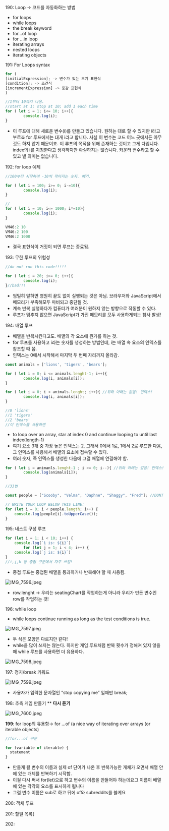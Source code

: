 190: Loop → 코드를 자동화하는 방법

- for loops
- while loops
- the break keyword
- for…of loop
- for …in loop
- iterating arrays
- nested loops
- iterating objects

191: For Loops syntax

```jsx
for (
[initialExpression]; -> 변수가 있는 초기 표현식
[condition]; -> 조건식
[incrementExpression] -> 증감 표현식 
)
```

```jsx
//1부터 10까지 나옴.
//start at 1; stop at 10; add 1 each time
for ( let i = 1; i<= 10; i++){
		console.log(i);
}
```

- 이 루프에 대해 새로운 변수(i)를 만들고 있습니다. 원하는 대로 할 수 있지만 i라고 부르죠 for 루프에서는 대개 i라고 합니다. 사실 이 변수는 코드 어느 곳에서든 아무것도 하지 않기 때문이죠. 이 루프의 목적을 위해 존재하는 것이고 그게 다입니다. index의 i를 지칭한다고 생각하지만 확실하지는 않습니다. 카운터 변수라고 할 수 있고 별 의미는 없습니다.

192: for loop 예제

```jsx
//100부터 시작하여 -10씩 작아지는 숫자. 빼기.

for ( let i = 100; i>= 0; i-=10){
		console.log(i);
}

//
for ( let i = 10; i<= 1000; i*=10){
		console.log(i);
}

VM46:2 10
VM46:2 100
VM46:2 1000
```

- 결국 표현식이 거짓이 되면 루프는 종료됨.

193: 무한 루프의 위험성

```jsx
//do not run this code!!!!!

for ( let i = 20; i>= 0; i++){
		console.log(i);
}//bad!!!
```

- 엄밀히 말하면 영원히 끝도 없이 실행되는 것은 아님. 브라우저와 JavaScript에서 메모리가 부족해모두 마비되고 중단될 것.
- 계속 반복 실행하다가 컴퓨터가 여러분이 원하지 않는 방향으로 작동할 수 있다.
- 루프가 멈추지 않으면 JavaScript가 가진 메모리를 모두 사용하게되는 참사 발생!

 

194: 배열 루프

- 배열을 반복시킨다고도. 배열의 각 요소에 뭔가를 하는 것.
- for 루프를 사용하고 i라는 숫자를 생성하는 방법인데, i는 배열 속 요소의 인덱스를 참조할 때 씀.
- 인덱스는 0에서 시작해서 마지막 두 번째 자리까지 올라감.

```jsx
const animals = ['lions', 'tigers', 'bears'];

for ( let i = 0; i <= animals.lenght-1; i++){
		console.log(i, animals[i]);
}

for ( let i = 0; i < animals.lenght; i++){ //위와 아래는 같음! 인덱스!
		console.log(i, animals[i]);
}

//0 'lions'
//1 'tigers'
//2 'bears'
//이 인덱스를 사용하면 
```

- to loop over an array, star at index 0 and continue looping to until last index(length-1)
- 여기 요소 3개 중 가장 높은 인덱스는 2. 그래서 0에서 1로, 1에서 2로 루프한 다음, 그 인덱스를 사용해서 배열의 요소에 접속할 수 있다.
- 여러 숫자, 즉 인덱스를 생성한 다음에 그걸 배열에 연결해야 함.

```jsx
for ( let i = animanls.lenght-1 ; i >= 0; i--){ //위와 아래는 같음! 인덱스!
		console.log(animals[i]);
}
```

```jsx
//33번 

const people = ["Scooby", "Velma", "Daphne", "Shaggy", "Fred"]; //DONT TOUCH THIS LINE!

// WRITE YOUR LOOP BELOW THIS LINE:
for (let i = 0; i < people.length; i++) {
    console.log(people[i].toUpperCase());
}
```

195: 네스트 구성 루프

```jsx
for (let i = 1; i < 10; i++) {
    console.log(`ì is: ${i}`)
		for (let j = 1; i < 4; i++) {
    console.log(`j is: ${i}`)
}
//i,j,k 등 중첩 구문에서 자주 쓰임!
```

- 중첩 루프는 중첩된 배열을 통과하거나 반복해야 할 때 사용됨.

![IMG_7596.jpeg](https://s3-us-west-2.amazonaws.com/secure.notion-static.com/5daa801b-f4c8-4de1-855a-bbc6c8252846/IMG_7596.jpeg)

- row.lenght → 우리는 seatingChart를 작업하는게 아니라 우리가 만든 변수인 row를 작업하는 것!

196: while loop

- while loops continue running as long as the test conditions is true.

![IMG_7597.jpeg](https://s3-us-west-2.amazonaws.com/secure.notion-static.com/02e48f65-2405-4ab9-9968-7de9c382147b/IMG_7597.jpeg)

- 두 식은 모양은 다르지만 같다!
- while을 많이 쓰지는 않는다. 하지만 게임 루프처럼 반복 횟수가 정해져 있지 않을 때 while 루프를 사용하면 더 유용하다.

![IMG_7598.jpeg](https://s3-us-west-2.amazonaws.com/secure.notion-static.com/f50f8105-0232-47fe-9a2f-5c8e746fd305/IMG_7598.jpeg)

197: 정지/break 키워드

![IMG_7599.jpeg](https://s3-us-west-2.amazonaws.com/secure.notion-static.com/fae89b7a-a248-4d60-8c65-99e640484ec8/IMG_7599.jpeg)

- 사용자가 입력한 문자열인 “stop copying me” 일때만 break;

198: 추측 게임 만들기 ** **다시 듣기**

![IMG_7600.jpeg](https://s3-us-west-2.amazonaws.com/secure.notion-static.com/597e8983-9a7f-40ad-bd70-0e683f5daca4/IMG_7600.jpeg)

**199**: for loop의 유용함→ for …of (a nice way of iterating over arrays (or iterable objects) 

```jsx
//for...of 구문 

for (variable of iterable) {
  statement
}
```

- 만들게 될 변수의 이름과 실제 of 단어가 나온 후 반복가능한 개체가 오면서 배열 안에 있는 개체를 반복하기 시작함.
- 이걸 다시 써서 for(let)으로 하고 변수의 이름을 만들어야 하는데요그 이름이 배열에 있는 각각의 요소를 표시하게 됩니다
- 그럼 변수 이름은 sub로 하고 뒤에 of와 subreddits를 쓸게요

200: 객체 루프

201: 할일 목록(

202:
